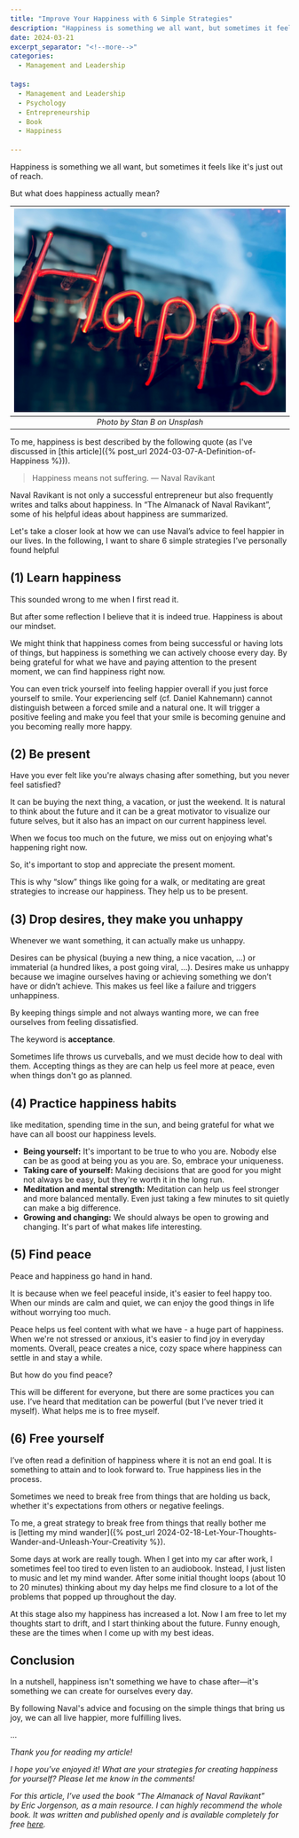 ```yaml
---
title: "Improve Your Happiness with 6 Simple Strategies"
description: "Happiness is something we all want, but sometimes it feels like it's just out of reach. But what does happiness actually mean?"
date: 2024-03-21
excerpt_separator: "<!--more-->"
categories:
  - Management and Leadership

tags:
  - Management and Leadership
  - Psychology
  - Entrepreneurship
  - Book
  - Happiness

---
```


Happiness is something we all want, but sometimes it feels like it's just out of reach.

But what does happiness actually mean?

| ![image](/assets/images/happy-stan-b-unsplash.jpg) |
|:--:|
| *Photo by Stan B on Unsplash* |

To me, happiness is best described by the following quote (as I've discussed in [this article]({% post_url 2024-03-07-A-Definition-of-Happiness %})).

> Happiness means not suffering. — Naval Ravikant
> 

Naval Ravikant is not only a successful entrepreneur but also frequently writes and talks about happiness. In “The Almanack of Naval Ravikant”, some of his helpful ideas about happiness are summarized.

Let's take a closer look at how we can use Naval’s advice to feel happier in our lives. In the following, I want to share 6 simple strategies I’ve personally found helpful

## (1) Learn happiness

This sounded wrong to me when I first read it.

But after some reflection I believe that it is indeed true. Happiness is about our mindset.

We might think that happiness comes from being successful or having lots of things, but happiness is something we can actively choose every day. By being grateful for what we have and paying attention to the present moment, we can find happiness right now.

You can even trick yourself into feeling happier overall if you just force yourself to smile. Your experiencing self (cf. Daniel Kahnemann) cannot distinguish between a forced smile and a natural one. It will trigger a positive feeling and make you feel that your smile is becoming genuine and you becoming really more happy.

## (2) Be present

Have you ever felt like you're always chasing after something, but you never feel satisfied?

It can be buying the next thing, a vacation, or just the weekend. It is natural to think about the future and it can be a great motivator to visualize our future selves, but it also has an impact on our current happiness level.

When we focus too much on the future, we miss out on enjoying what's happening right now.

So, it's important to stop and appreciate the present moment.

This is why “slow” things like going for a walk, or meditating are great strategies to increase our happiness. They help us to be present.

## (3) Drop desires, they make you unhappy

Whenever we want something, it can actually make us unhappy.

Desires can be physical (buying a new thing, a nice vacation, …) or immaterial (a hundred likes, a post going viral, …). Desires make us unhappy because we imagine ourselves having or achieving something we don’t have or didn’t achieve. This makes us feel like a failure and triggers unhappiness.

By keeping things simple and not always wanting more, we can free ourselves from feeling dissatisfied.

The keyword is **acceptance**.

Sometimes life throws us curveballs, and we must decide how to deal with them. Accepting things as they are can help us feel more at peace, even when things don't go as planned.

## (4) Practice happiness habits

like meditation, spending time in the sun, and being grateful for what we have can all boost our happiness levels.

- **Being yourself:** It's important to be true to who you are. Nobody else can be as good at being you as you are. So, embrace your uniqueness.
- **Taking care of yourself:** Making decisions that are good for you might not always be easy, but they're worth it in the long run.
- **Meditation and mental strength:** Meditation can help us feel stronger and more balanced mentally. Even just taking a few minutes to sit quietly can make a big difference.
- **Growing and changing:** We should always be open to growing and changing. It's part of what makes life interesting.

## (5) Find peace

Peace and happiness go hand in hand.

It is because when we feel peaceful inside, it's easier to feel happy too. When our minds are calm and quiet, we can enjoy the good things in life without worrying too much.

Peace helps us feel content with what we have - a huge part of happiness. When we're not stressed or anxious, it's easier to find joy in everyday moments. Overall, peace creates a nice, cozy space where happiness can settle in and stay a while.

But how do you find peace?

This will be different for everyone, but there are some practices you can use. I’ve heard that meditation can be powerful (but I’ve never tried it myself). What helps me is to free myself.

## (6) Free yourself

I’ve often read a definition of happiness where it is not an end goal. It is something to attain and to look forward to. True happiness lies in the process.

Sometimes we need to break free from things that are holding us back, whether it's expectations from others or negative feelings.

To me, a great strategy to break free from things that really bother me is [letting my mind wander]({% post_url 2024-02-18-Let-Your-Thoughts-Wander-and-Unleash-Your-Creativity %}).

Some days at work are really tough. When I get into my car after work, I sometimes feel too tired to even listen to an audiobook. Instead, I just listen to music and let my mind wander. After some initial thought loops (about 10 to 20 minutes) thinking about my day helps me find closure to a lot of the problems that popped up throughout the day.

At this stage also my happiness has increased a lot. Now I am free to let my thoughts start to drift, and I start thinking about the future. Funny enough, these are the times when I come up with my best ideas.

## Conclusion

In a nutshell, happiness isn't something we have to chase after—it's something we can create for ourselves every day.

By following Naval's advice and focusing on the simple things that bring us joy, we can all live happier, more fulfilling lives.

…

*Thank you for reading my article!*

*I hope you’ve enjoyed it! What are your strategies for creating happiness for yourself? Please let me know in the comments!*

*For this article, I’ve used the book “The Almanack of Naval Ravikant” by Eric Jorgenson, as a main resource. I can highly recommend the whole book. It was written and published openly and is available completely for free [here](https://www.navalmanack.com/).*

